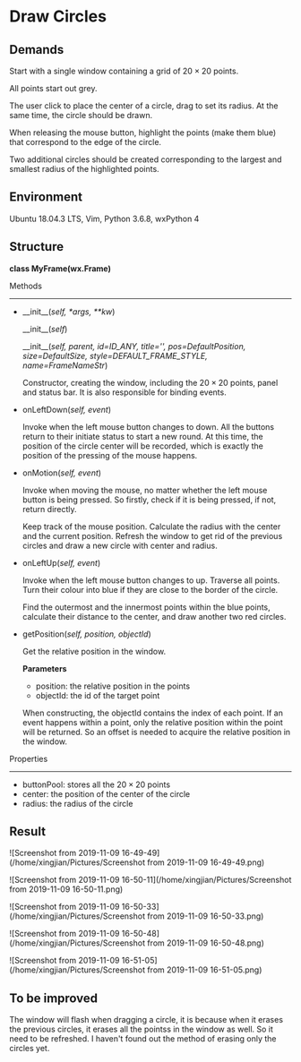 # Draw Circles

## Demands

Start with a single window containing a grid of $20\times20$ points.

All points start out grey.

The user click to place the center of a circle, drag to set its radius. At the same time, the circle should be drawn.

When releasing the mouse button, highlight the points (make them blue) that correspond to the edge of the circle.

Two additional circles should be created corresponding to the largest and smallest radius of the highlighted points.



## Environment

Ubuntu 18.04.3 LTS, Vim, Python 3.6.8, wxPython 4



## Structure

**class MyFrame(wx.Frame)**

Methods

---

- \_\_init\_\_(*self, \*args, \*\*kw*)

  \_\_init\_\_(*self*)

  \_\_init\_\_(*self, parent, id=ID_ANY, title='', pos=DefaultPosition, size=DefaultSize, style=DEFAULT_FRAME_STYLE, name=FrameNameStr*)

  Constructor, creating the window, including the $20\times20$ points, panel and status bar. It is also responsible for binding events.

- onLeftDown(*self, event*)

  Invoke when the left mouse button changes to down. All the buttons return to their initiate status to start a new round. At this time, the position of the circle center will be recorded, which is exactly the position of the pressing of the mouse happens.

- onMotion(*self, event*)

  Invoke when moving the mouse, no matter whether the left mouse button is being pressed. So firstly, check if it is being pressed, if not, return directly.

  Keep track of the mouse position. Calculate the radius with the center and the current position. Refresh the window to get rid of the previous circles and draw a new circle with center and radius.

- onLeftUp(*self, event*)

  Invoke when the left mouse button changes to up. Traverse all points. Turn their colour into blue if they are close to the border of the circle.

  Find the outermost and the innermost points within the blue points, calculate their distance to the center, and draw another two red circles.

- getPosition(*self, position, objectId*)

  Get the relative position in the window.

  **Parameters**

  - position: the relative position in the points
  - objectId: the id of the target point

  When constructing, the objectId contains the index of each point. If an event happens within a point, only the relative position within the point will be returned. So an offset is needed to acquire the relative position in the window.

  

Properties

---

- buttonPool: stores all the $20\times20$ points
- center: the position of the center of the circle
- radius: the radius of the circle



## Result

![Screenshot from 2019-11-09 16-49-49](/home/xingjian/Pictures/Screenshot from 2019-11-09 16-49-49.png)

![Screenshot from 2019-11-09 16-50-11](/home/xingjian/Pictures/Screenshot from 2019-11-09 16-50-11.png)

![Screenshot from 2019-11-09 16-50-33](/home/xingjian/Pictures/Screenshot from 2019-11-09 16-50-33.png)

![Screenshot from 2019-11-09 16-50-48](/home/xingjian/Pictures/Screenshot from 2019-11-09 16-50-48.png)

![Screenshot from 2019-11-09 16-51-05](/home/xingjian/Pictures/Screenshot from 2019-11-09 16-51-05.png)



## To be improved

The window will flash when dragging a circle, it is because when it erases the previous circles, it erases all the pointss in the window as well. So it need to be refreshed. I haven't found out the method of erasing only the circles yet.